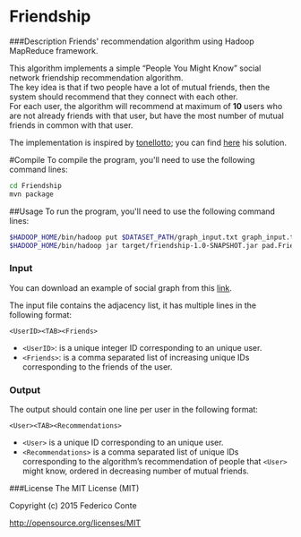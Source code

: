 # Friendship

###Description
Friends' recommendation algorithm using Hadoop MapReduce framework.

This algorithm implements a simple “People You Might Know” social network friendship recommendation algorithm.<br />
The key idea is that if two people have a lot of mutual friends, then the system should recommend that they connect with each other.<br />
For each user, the algorithm will recommend at maximum of <b>10</b> users who are not already friends with that user, but have the most number of mutual friends in common with that user.

The implementation is inspired by [tonellotto](https://github.com/tonellotto); you can find [here](https://github.com/tonellotto/Distributed-Enabling-Platforms/tree/master/exercises/10.%20friendship) his solution.

#Compile
To compile the program, you'll need to use the following command lines:

```bash
cd Friendship
mvn package
```

##Usage
To run the program, you'll need to use the following command lines:

```bash
$HADOOP_HOME/bin/hadoop put $DATASET_PATH/graph_input.txt graph_input.txt
$HADOOP_HOME/bin/hadoop jar target/friendship-1.0-SNAPSHOT.jar pad.FriendDriver graph_input.txt output
```

### Input
You can download an example of social graph from this [link](./social_graph.txt).

The input file contains the adjacency list, it has multiple lines in the following format:

    <UserID><TAB><Friends>

- `<UserID>`: is a unique integer ID corresponding to an unique user.
- `<Friends>`: is a comma separated list of increasing unique IDs corresponding to the friends of the user.

### Output
The output should contain one line per user in the following format:

    <User><TAB><Recommendations>

- `<User>` is a unique ID corresponding to an unique user.
- `<Recommendations>` is a comma separated list of unique IDs corresponding to the algorithm’s recommendation of people that `<User>` might know, ordered in decreasing number of mutual friends.

###License
The MIT License (MIT)

Copyright (c) 2015 Federico Conte

http://opensource.org/licenses/MIT
